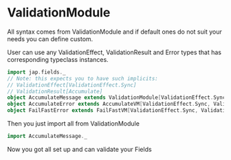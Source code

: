 # ValidationModule

All syntax comes from ValidationModule and if default ones do not suit your needs you can define custom.

User can use any ValidationEffect, ValidationResult and Error types that has corresponding typeclass instances.

```scala mdoc
import jap.fields._
// Note: this expects you to have such implicits:
// ValidationEffect[ValidationEffect.Sync]
// ValidationResult[Accumulate]
object AccumulateMessage extends ValidationModule[ValidationEffect.Sync, ValidationResult.Accumulate, ValidationError.Message]
object AccumulateError extends AccumulateVM[ValidationEffect.Sync, ValidationError]
object FailFastError extends FailFastVM[ValidationEffect.Sync, ValidationError]
```

Then you just import all from ValidationModule

```scala
import AccumulateMessage._
```

Now you got all set up and can validate your Fields
